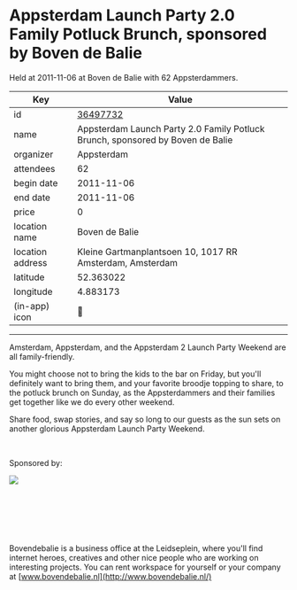 # Appsterdam Launch Party 2.0 Family Potluck Brunch, sponsored by Boven de Balie
Held at 2011-11-06 at Boven de Balie with 62 Appsterdammers.
        
|Key|Value
|---|---|
|id|[36497732](https://www.meetup.com/appsterdam/events/36497732/)|
|name|Appsterdam Launch Party 2.0 Family Potluck Brunch, sponsored by Boven de Balie|
|organizer|Appsterdam|
|attendees|62|
|begin date|2011-11-06|
|end date|2011-11-06|
|price|0|
|location name|Boven de Balie|
|location address|Kleine Gartmanplantsoen 10, 1017 RR Amsterdam, Amsterdam|
|latitude|52.363022|
|longitude|4.883173|
|(in-app) icon|🎉|

---

Amsterdam, Appsterdam, and the Appsterdam 2 Launch Party Weekend are all family-friendly.

You might choose not to bring the kids to the bar on Friday, but you'll definitely want to bring them, and your favorite broodje topping to share, to the potluck brunch on Sunday, as the Appsterdammers and their families get together like we do every other weekend.

Share food, swap stories, and say so long to our guests as the sun sets on another glorious Appsterdam Launch Party Weekend.

 

Sponsored by:

[<img src="http://photos4.meetupstatic.com/photos/event/a/5/c/0/event_67542432.jpeg" />](http://www.bovendebalie.nl/)

 

 

 

Bovendebalie is a business office at the Leidseplein, where you'll find internet heroes, creatives and other nice people who are working on interesting projects. You can rent workspace for yourself or your company at [www.bovendebalie.nl](http://www.bovendebalie.nl/)



